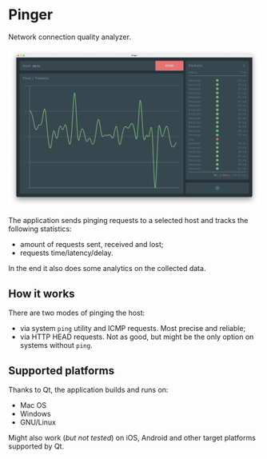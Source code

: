 # Pinger

Network connection quality analyzer.

![Pinger](/misc/screenshot-main-macos.png "Pinger")

The application sends pinging requests to a selected host and tracks the following statistics:

- amount of requests sent, received and lost;
- requests time/latency/delay.

In the end it also does some analytics on the collected data.

## How it works

There are two modes of pinging the host:

- via system `ping` utility and ICMP requests. Most precise and reliable;
- via HTTP HEAD requests. Not as good, but might be the only option on systems without `ping`.

## Supported platforms

Thanks to Qt, the application builds and runs on:

- Mac OS
- Windows
- GNU/Linux

Might also work (*but not tested*) on iOS, Android and other target platforms supported by Qt.

